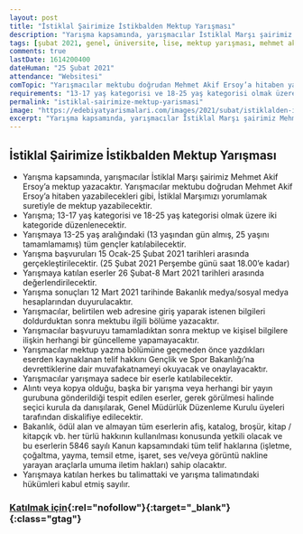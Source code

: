 ```yaml
---
layout: post
title: "İstiklal Şairimize İstikbalden Mektup Yarışması"
description: "Yarışma kapsamında, yarışmacılar İstiklal Marşı şairimiz Mehmet Akif Ersoy’a mektup yazacaktır."
tags: [şubat 2021, genel, üniversite, lise, mektup yarışması, mehmet akif ersoy]
comments: true
lastDate: 1614200400 
dateHuman: "25 Şubat 2021"
attendance: "Websitesi"
comTopic: "Yarışmacılar mektubu doğrudan Mehmet Akif Ersoy’a hitaben yazabilecekleri gibi, İstiklal Marşımızı yorumlamak suretiyle de mektup yazabilecektir"
requirements: "13-17 yaş kategorisi ve 18-25 yaş kategorisi olmak üzere iki kategoride düzenlenecektir."
permalink: "istiklal-sairimize-mektup-yarismasi"
image: "https://edebiyatyarismalari.com/images/2021/subat/istiklalden-istikbale-mektup-yarismasi.jpg"
excerpt: "Yarışma kapsamında, yarışmacılar İstiklal Marşı şairimiz Mehmet Akif Ersoy’a mektup yazacaktır."
---
```


## İstiklal Şairimize İstikbalden Mektup Yarışması
- Yarışma kapsamında, yarışmacılar İstiklal Marşı şairimiz Mehmet Akif Ersoy’a mektup yazacaktır. Yarışmacılar mektubu doğrudan Mehmet Akif Ersoy’a hitaben yazabilecekleri gibi, İstiklal Marşımızı yorumlamak suretiyle de mektup yazabilecektir.
- Yarışma; 13-17 yaş kategorisi ve 18-25 yaş kategorisi olmak üzere iki kategoride düzenlenecektir.
- Yarışmaya 13-25 yaş aralığındaki (13 yaşından gün almış, 25 yaşını tamamlamamış) tüm gençler katılabilecektir.
- Yarışma başvuruları 15 Ocak-25 Şubat 2021 tarihleri arasında gerçekleştirilecektir. (25 Şubat 2021 Perşembe günü saat 18.00’e kadar)
- Yarışmaya katılan eserler 26 Şubat-8 Mart 2021 tarihleri arasında değerlendirilecektir.
- Yarışma sonuçları 12 Mart 2021 tarihinde Bakanlık medya/sosyal medya hesaplarından duyurulacaktır.
- Yarışmacılar, belirtilen web adresine giriş yaparak istenen bilgileri doldurduktan sonra mektubu ilgili bölüme yazacaktır.
- Yarışmacılar başvuruyu tamamladıktan sonra mektup ve kişisel bilgilere ilişkin herhangi bir güncelleme yapamayacaktır.
- Yarışmacılar mektup yazma bölümüne geçmeden önce yazdıkları eserden kaynaklanan telif hakkını Gençlik ve Spor Bakanlığı’na devrettiklerine dair muvafakatnameyi okuyacak ve onaylayacaktır.
- Yarışmacılar yarışmaya sadece bir eserle katılabilecektir.
- Alıntı veya kopya olduğu, başka bir yarışma veya herhangi bir yayın gurubuna gönderildiği tespit edilen eserler, gerek görülmesi halinde seçici kurula da danışılarak, Genel Müdürlük Düzenleme Kurulu üyeleri tarafından diskalifiye edilecektir.
- Bakanlık, ödül alan ve almayan tüm eserlerin afiş, katalog, broşür, kitap / kitapçık vb. her türlü hakkının kullanılması konusunda yetkili olacak ve bu eserlerin 5846 sayılı Kanun kapsamındaki tüm telif haklarına (işletme, çoğaltma, yayma, temsil etme, işaret, ses ve/veya görüntü nakline yarayan araçlarla umuma iletim hakları) sahip olacaktır.
- Yarışmaya katılan herkes bu talimattaki ve yarışma talimatındaki hükümleri kabul etmiş sayılır.

### [Katılmak için](https://e-genc.gsb.gov.tr/EGenc/GEM2020/GEM2020Basvur#step-1?ref=edebiyatyarismalari.com){:rel="nofollow"}{:target="_blank"}{:class="gtag"}
